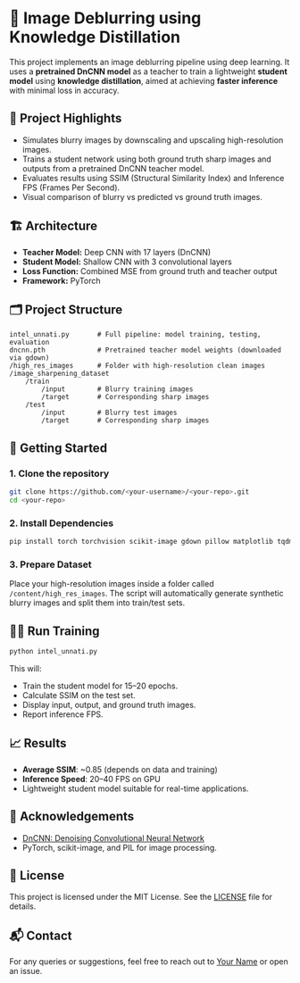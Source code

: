 
# 🧠 Image Deblurring using Knowledge Distillation

This project implements an image deblurring pipeline using deep learning. It uses a **pretrained DnCNN model** as a teacher to train a lightweight **student model** using **knowledge distillation**, aimed at achieving **faster inference** with minimal loss in accuracy.

## 📌 Project Highlights

- Simulates blurry images by downscaling and upscaling high-resolution images.
- Trains a student network using both ground truth sharp images and outputs from a pretrained DnCNN teacher model.
- Evaluates results using SSIM (Structural Similarity Index) and Inference FPS (Frames Per Second).
- Visual comparison of blurry vs predicted vs ground truth images.

## 🏗️ Architecture

- **Teacher Model:** Deep CNN with 17 layers (DnCNN)
- **Student Model:** Shallow CNN with 3 convolutional layers
- **Loss Function:** Combined MSE from ground truth and teacher output
- **Framework:** PyTorch

## 🗂️ Project Structure

```
intel_unnati.py       # Full pipeline: model training, testing, evaluation
dncnn.pth             # Pretrained teacher model weights (downloaded via gdown)
/high_res_images      # Folder with high-resolution clean images
/image_sharpening_dataset
    /train
        /input        # Blurry training images
        /target       # Corresponding sharp images
    /test
        /input        # Blurry test images
        /target       # Corresponding sharp images
```

## 🚀 Getting Started

### 1. Clone the repository

```bash
git clone https://github.com/<your-username>/<your-repo>.git
cd <your-repo>
```

### 2. Install Dependencies

```bash
pip install torch torchvision scikit-image gdown pillow matplotlib tqdm
```

### 3. Prepare Dataset

Place your high-resolution images inside a folder called `/content/high_res_images`. The script will automatically generate synthetic blurry images and split them into train/test sets.

## 🏃‍♂️ Run Training

```bash
python intel_unnati.py
```

This will:

- Train the student model for 15–20 epochs.
- Calculate SSIM on the test set.
- Display input, output, and ground truth images.
- Report inference FPS.

## 📈 Results

- **Average SSIM**: ~0.85 (depends on data and training)
- **Inference Speed**: 20–40 FPS on GPU
- Lightweight student model suitable for real-time applications.

## 🤝 Acknowledgements

- [DnCNN: Denoising Convolutional Neural Network](https://github.com/SaoYan/DnCNN)
- PyTorch, scikit-image, and PIL for image processing.

## 📜 License

This project is licensed under the MIT License. See the [LICENSE](LICENSE) file for details.

## 📬 Contact

For any queries or suggestions, feel free to reach out to [Your Name](mailto:your-email@example.com) or open an issue.
